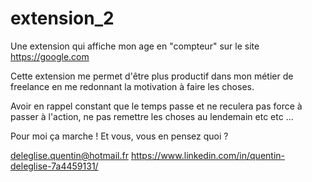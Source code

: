 # extension_2
Une extension qui affiche mon age en "compteur" sur le site https://google.com

Cette extension me permet d'être plus productif dans mon métier de freelance en me redonnant la motivation à faire les choses.

Avoir en rappel constant que le temps passe et ne reculera pas force à passer à l'action, ne pas remettre les choses au lendemain etc etc ...

Pour moi ça marche ! Et vous, vous en pensez quoi ?

deleglise.quentin@hotmail.fr
https://www.linkedin.com/in/quentin-deleglise-7a4459131/
